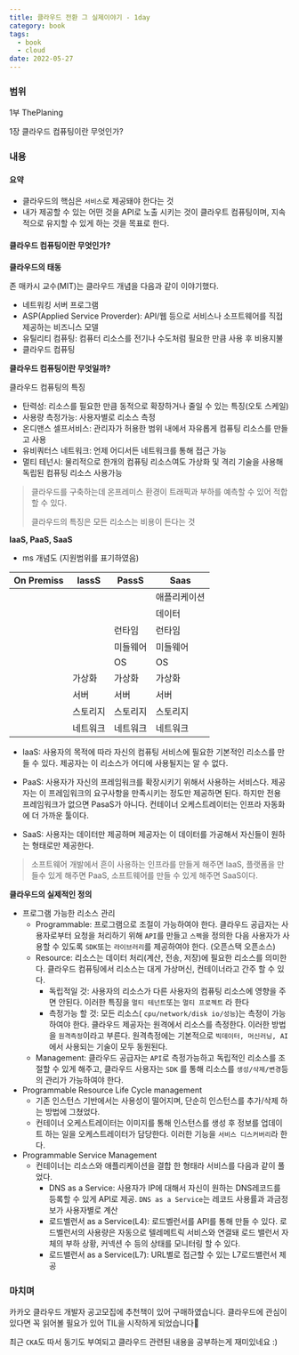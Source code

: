 ```yaml
---
title: 클라우드 전환 그 실제이야기 - 1day
category: book
tags:
  - book
  - cloud
date: 2022-05-27
---
```


### 범위

1부 ThePlaning

1장 클라우드 컴퓨팅이란 무엇인가?

### 내용

#### **요약**

- 클라우드의 핵심은 `서비스`로 제공돼야 한다는 것
- 내가 제공할 수 있는 어떤 것을 API로 노출 시키는 것이 클라우트 컴퓨팅이며, 지속적으로 유지할 수 있게 하는 것을 목표로 한다.

#### 클라우드 컴퓨팅이란 무엇인가?

**클라우드의 태동**

존 매카시 교수(MIT)는 클라우드 개념을 다음과 같이 이야기했다.

- 네트워킹 서버 프로그램
- ASP(Applied Service Proverder): API/웹 등으로 서비스나 소프트웨어를 직접 제공하는 비즈니스 모델
- 유틸리티 컴퓨팅: 컴퓨터 리소스를 전기나 수도처럼 필요한 만큼 사용 후 비용지불
- 클라우드 컴퓨팅

**클라우드 컴퓨팅이란 무엇일까?**

클라우드 컴퓨팅의 특징

- 탄력성: 리소스를 필요한 만큼 동적으로 확장하거나 줄일 수 있는 특징(오토 스케일)
- 사용량 측정가능: 사용자별로 리소스 측정
- 온디맨스 셀프서비스: 관리자가 허용한 범위 내에서 자유롭게 컴퓨팅 리소스를 만들고 사용
- 유비쿼터스 네트워크: 언제 어디서든 네트워크를 통해 접근 가능
- 멀티 테넌시: 물리적으로 한개의 컴퓨팅 리소스여도 가상화 및 격리 기술을 사용해 독립된 컴퓨팅 리소스 사용가능

> 클라우드를 구축하는데 온프레미스 환경이 트래픽과 부하를 예측할 수 있어 적합 할 수 있다.
>
> 클라우드의 특징은 모든 리소스는 비용이 든다는 것

**IaaS, PaaS, SaaS**

- ms 개념도 (지원범위를 표기하였음)

| On Premiss | IassS    | PassS    | Saas         |
| ---------- | -------- | -------- | ------------ |
|            |          |          | 애플리케이션 |
|            |          |          | 데이터       |
|            |          | 런타임   | 런타임       |
|            |          | 미들웨어 | 미들웨어     |
|            |          | OS       | OS           |
|            | 가상화   | 가상화   | 가상화       |
|            | 서버     | 서버     | 서버         |
|            | 스토리지 | 스토리지 | 스토리지     |
|            | 네트워크 | 네트워크 | 네트워크     |

- IaaS: 사용자의 목적에 따라 자신의 컴퓨팅 서비스에 필요한 기본적인 리소스를 만들 수 있다. 제공자는 이 리소스가 어디에 사용될지는 알 수 없다.
- PaaS: 사용자가 자신의 프레임워크를 확장시키기 위해서 사용하는 서비스다. 제공자는 이 프레임워크의 요구사항을 만족시키는 정도만 제공하면 된다. 하지만 전용 프레임워크가 없으면 PasaS가 아니다. 컨테이너 오케스트레이터는 인프라 자동화에 더 가까운 툴이다.

- SaaS: 사용자는 데이터만 제공하며 제공자는 이 데이터를 가공해서 자신들이 원하는 형태로만 제공한다.

> 소프트웨어 개발에서 흔이 사용하는 인프라를 만들게 해주면 IaaS, 플랫폼을 만들수 있게 해주면 PaaS, 소프트웨어를 만들 수 있게 해주면 SaaS이다.

**클라우드의 실제적인 정의**

- 프로그램 가능한 리소스 관리
  - Programmable: 프로그램으로 조절이 가능하여야 한다. 클라우드 공급자는 사용자로부터 요청을 처리하기 위해 `API`를 만들고 `스펙`을 정의한 다음 사용자가 사용할 수 있도록 `SDK`또는 `라이브러리`를 제공하여야 한다. (오픈스택 오픈소스)
  - Resource: 리소스는 데이터 처리(계산, 전송, 저장)에 필요한 리소스를 의미한다. 클라우드 컴퓨팅에서 리소스는 대게 가상머신, 컨테이너라고 간주 할 수 있다.
    - 독립적일 것: 사용자의 리소스가 다른 사용자의 컴퓨팅 리소스에 영향을 주면 안된다. 이러한 특징을 `멀티 테넌트`또는 `멀티 프로젝트` 라 한다
    - 측정가능 할 것: 모든 리소스( `cpu/network/disk io/성능`)는 측정이 가능하여야 한다. 클라우드 제공자는 원격에서 리소스를 측정한다. 이러한 방법을 `원격측정`이라고 부른다. 원격측정에는 기본적으로 `빅데이터, 머신러닝, AI`에서 사용되는 기술이 모두 동원된다.
  - Management: 클라우드 공급자는 `API`로 측정가능하고 독립적인 리소스를 조절할 수 있게 해주고, 클라우드 사용자는 `SDK` 를 통해 리소스를 `생성/삭제/변경`등의 관리가 가능하여야 한다.
- Programmable Resource Life Cycle management
  - 기존 인스턴스 기반에서는 사용성이 떨어지며, 단순히 인스턴스를 추가/삭제 하는 방법에 그쳤었다.
  - 컨테이너 오케스트레이터는 이미지를 통해 인스턴스를 생성 후 정보를 업데이트 하는 일을 오케스트레이터가 담당한다. 이러한 기능을 `서비스 디스커버리`라 한다.
- Programmable Service Management
  - 컨테이너는 리소스와 애플리케이션을 결합 한 형태라 서비스를 다음과 같이 풀었다.
    - DNS as a Service: 사용자가 IP에 대해서 자신이 원하는 DNS레코드를 등록할 수 있게 API로 제공. `DNS as a Service`는 레코드 사용률과 과금정보가 사용자별로 계산
    - 로드벨런서 as a Service(L4): 로드벨런서를 API를 통해 만들 수 있다. 로드벨런서의 사용량은 자동으로 텔레메트릭 서비스와 연결돼 로드 밸런서 자체의 부하 상황, 커넥션 수 등의 상태를 모니터링 할 수 있다.
    - 로드밸런서 as a Service(L7): URL별로 접근할 수 있는 L7로드밸런서 제공

### 마치며

카카오 클라우드 개발자 공고모집에 추천책이 있어 구매하였습니다. 클라우드에 관심이 있다면 꼭 읽어볼 필요가 있어 TIL을 시작하게 되었습니다😤

최근 `CKA`도 따서 동기도 부여되고 클라우드 관련된 내용을 공부하는게 재미있네요 :)
